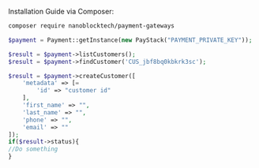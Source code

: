 
Installation Guide via Composer:

```bash
composer require nanoblocktech/payment-gateways
```

```php
$payment = Payment::getInstance(new PayStack("PAYMENT_PRIVATE_KEY"));
```

```php
$result = $payment->listCustomers();
$result = $payment->findCustomer('CUS_jbf8bq0kbkrk3sc');
```
```php
$result = $payment->createCustomer([
    'metadata' => [=
        'id' => "customer id"
    ],
    'first_name' => "",
    'last_name' => "",
    'phone' => "",
    'email' => ""
]);
if($result->status){
//Do something
}
```
